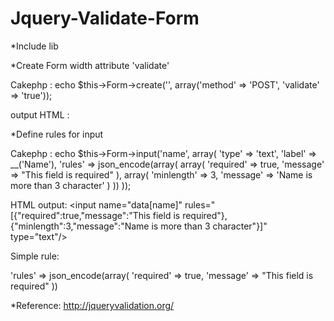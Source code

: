 Jquery-Validate-Form
====================

*Include lib

<script type="text/javascript" src="jquey.js"></script>
<script type="text/javascript" src="jquey.validate.js"></script>
<script type="text/javascript" src="jquery.lms.validate.js"></script>

*Create Form width attribute 'validate'

Cakephp : 
  echo $this->Form->create('', array('method' => 'POST', 'validate' => 'true'));

output HTML : 
  <form action="" method="post" validate="true" >

*Define rules for input

Cakephp :
  echo $this->Form->input('name', array(
      'type' => 'text',
      'label' => __('Name'),
      'rules' => json_encode(array(
          array(
            'required' => true,
            'message' => "This field is required"
          ),
          array(
            'minlength' => 3,
            'message' => 'Name is more than 3 character'
          )
      ))
  ));
  
HTML output:
<input name="data[name]" rules="[{"required":true,"message":"This field is required"},{"minlength":3,"message":"Name is more than 3 character"}]" type="text"/>

Simple rule:

'rules' => json_encode(array(
    'required' => true,
    'message' => "This field is required"
  ))

*Reference:
http://jqueryvalidation.org/


